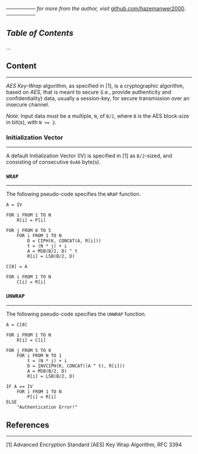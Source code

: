 ──────── *for more from the author, visit* [github.com/hazemanwer2000](https://github.com/hazemanwer2000). ────────
## *Table of Contents*
...
## Content
---
*AES Key-Wrap* algorithm, as specified in [1], is a cryptographic algorithm, based on *AES*, that is meant to secure (i.e., provide authenticity and confidentiality) data, usually a session-key, for secure transmission over an insecure channel.

*Note:* Input data must be a multiple, `N`, of `B/2`, where `B` is the AES block-size in bit(s), with `N >= 2`.
### Initialization Vector
---
A default Initialization Vector (IV) is specified in [1] as `B/2`-sized, and consisting of consecutive `0xA6` byte(s).
### `WRAP`
---
The following pseudo-code specifies the `WRAP` function.

```
A = IV

FOR i FROM 1 TO N
	R[i] = P[i]

FOR j FROM 0 TO 5
	FOR i FROM 1 TO N
		D = CIPH(K, CONCAT(A, R[i]))
		t = (N * j) + i
		A = MSB(B/2, D) ^ t
		R[i] = LSB(B/2, D)

C[0] = A

FOR i FROM 1 TO N
	C[i] = R[i]
```
### `UNWRAP`
---
The following pseudo-code specifies the `UNWRAP` function.

```
A = C[0]

FOR i FROM 1 TO N
	R[i] = C[i]

FOR j FROM 5 TO 0
	FOR i FROM N TO 1
		t = (N * j) + i
		D = INVCIPH(K, CONCAT((A ^ t), R[i]))
		A = MSB(B/2, D)
		R[i] = LSB(B/2, D)

IF A == IV
	FOR i FROM 1 TO N
		P[i] = R[i]
ELSE
	"Authentication Error!"
```
## References
---
[1] Advanced Encryption Standard (AES) Key Wrap Algorithm, RFC 3394